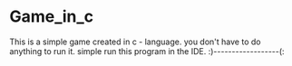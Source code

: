 # Game_in_c
This is a simple game created in c - language.
you don't have to do anything to run it.
simple run this program in the IDE.
:)------------------(:
